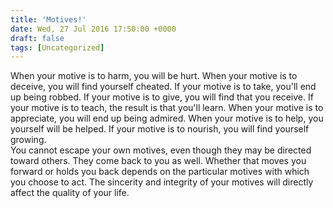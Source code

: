 ```yaml
---
title: 'Motives!'
date: Wed, 27 Jul 2016 17:50:00 +0000
draft: false
tags: [Uncategorized]
---
```


When your motive is to harm, you will be hurt. When your motive is to deceive, you will find yourself cheated. If your motive is to take, you'll end up being robbed. If your motive is to give, you will find that you receive. If your motive is to teach, the result is that you'll learn. When your motive is to appreciate, you will end up being admired. When your motive is to help, you yourself will be helped. If your motive is to nourish, you will find yourself growing.  
You cannot escape your own motives, even though they may be directed toward others. They come back to you as well. Whether that moves you forward or holds you back depends on the particular motives with which you choose to act. The sincerity and integrity of your motives will directly affect the quality of your life.
